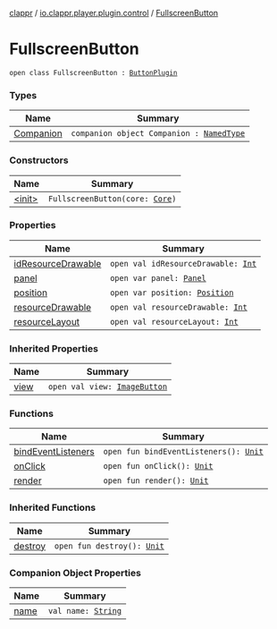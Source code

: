 [clappr](../../index.md) / [io.clappr.player.plugin.control](../index.md) / [FullscreenButton](./index.md)

# FullscreenButton

`open class FullscreenButton : `[`ButtonPlugin`](../-button-plugin/index.md)

### Types

| Name | Summary |
|---|---|
| [Companion](-companion/index.md) | `companion object Companion : `[`NamedType`](../../io.clappr.player.base/-named-type/index.md) |

### Constructors

| Name | Summary |
|---|---|
| [&lt;init&gt;](-init-.md) | `FullscreenButton(core: `[`Core`](../../io.clappr.player.components/-core/index.md)`)` |

### Properties

| Name | Summary |
|---|---|
| [idResourceDrawable](id-resource-drawable.md) | `open val idResourceDrawable: `[`Int`](https://kotlinlang.org/api/latest/jvm/stdlib/kotlin/-int/index.html) |
| [panel](panel.md) | `open var panel: `[`Panel`](../-media-control/-plugin/-panel/index.md) |
| [position](position.md) | `open var position: `[`Position`](../-media-control/-plugin/-position/index.md) |
| [resourceDrawable](resource-drawable.md) | `open val resourceDrawable: `[`Int`](https://kotlinlang.org/api/latest/jvm/stdlib/kotlin/-int/index.html) |
| [resourceLayout](resource-layout.md) | `open val resourceLayout: `[`Int`](https://kotlinlang.org/api/latest/jvm/stdlib/kotlin/-int/index.html) |

### Inherited Properties

| Name | Summary |
|---|---|
| [view](../-button-plugin/view.md) | `open val view: `[`ImageButton`](https://developer.android.com/reference/android/widget/ImageButton.html) |

### Functions

| Name | Summary |
|---|---|
| [bindEventListeners](bind-event-listeners.md) | `open fun bindEventListeners(): `[`Unit`](https://kotlinlang.org/api/latest/jvm/stdlib/kotlin/-unit/index.html) |
| [onClick](on-click.md) | `open fun onClick(): `[`Unit`](https://kotlinlang.org/api/latest/jvm/stdlib/kotlin/-unit/index.html) |
| [render](render.md) | `open fun render(): `[`Unit`](https://kotlinlang.org/api/latest/jvm/stdlib/kotlin/-unit/index.html) |

### Inherited Functions

| Name | Summary |
|---|---|
| [destroy](../-button-plugin/destroy.md) | `open fun destroy(): `[`Unit`](https://kotlinlang.org/api/latest/jvm/stdlib/kotlin/-unit/index.html) |

### Companion Object Properties

| Name | Summary |
|---|---|
| [name](name.md) | `val name: `[`String`](https://kotlinlang.org/api/latest/jvm/stdlib/kotlin/-string/index.html) |
